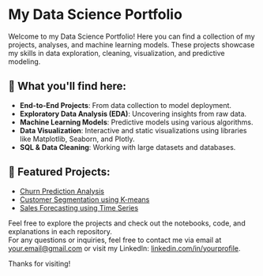 # My Data Science Portfolio

Welcome to my Data Science Portfolio! Here you can find a collection of my projects, analyses, and machine learning models. These projects showcase my skills in data exploration, cleaning, visualization, and predictive modeling.

## 🔹 What you'll find here:
- **End-to-End Projects**: From data collection to model deployment.
- **Exploratory Data Analysis (EDA)**: Uncovering insights from raw data.
- **Machine Learning Models**: Predictive models using various algorithms.
- **Data Visualization**: Interactive and static visualizations using libraries like Matplotlib, Seaborn, and Plotly.
- **SQL & Data Cleaning**: Working with large datasets and databases.

## 🔹 Featured Projects:
- [Churn Prediction Analysis](https://github.com/yourusername/churn-prediction)
- [Customer Segmentation using K-means](https://github.com/yourusername/customer-segmentation)
- [Sales Forecasting using Time Series](https://github.com/yourusername/sales-forecasting)

Feel free to explore the projects and check out the notebooks, code, and explanations in each repository.  
For any questions or inquiries, feel free to contact me via email at your.email@gmail.com or visit my LinkedIn: [linkedin.com/in/yourprofile](https://linkedin.com/in/yourprofile).

Thanks for visiting!
